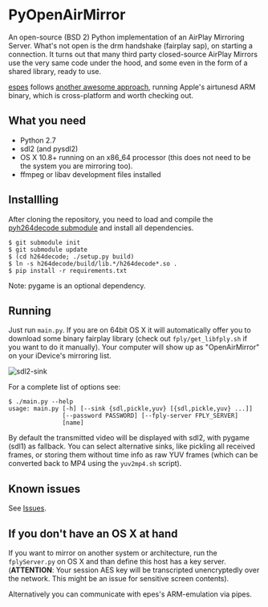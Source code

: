 # PyOpenAirMirror
An open-source (BSD 2) Python implementation of an AirPlay Mirroring Server.
What's not open is the drm handshake (fairplay sap), on starting a connection. It turns out that many third party closed-source AirPlay Mirrors use the very same code under the hood, and some even in the form of a shared library, ready to use.

[espes](https://github.com/espes) follows [another awesome approach](https://github.com/espes/Slave-in-the-Magic-Mirror), running Apple's airtunesd ARM binary, which is cross-platform and worth checking out.

## What you need
- Python 2.7
- sdl2 (and pysdl2)
- OS X 10.8+ running on an x86_64 processor (this does not need to be the system you are mirroring too).
- ffmpeg or libav development files installed

## Installling
After cloning the repository, you need to load and compile the [pyh264decode submodule](https://github.com/tzwenn/pyh264decode) and install all dependencies.

```
$ git submodule init
$ git submodule update
$ (cd h264decode; ./setup.py build)
$ ln -s h264decode/build/lib.*/h264decode*.so .
$ pip install -r requirements.txt
```

Note: pygame is an optional dependency.

## Running

Just run ```main.py```. If you are on 64bit OS X it will automatically offer you to download some binary fairplay library (check out ```fply/get_libfply.sh``` if you want to do it manually). Your computer will show up as "OpenAirMirror" on your iDevice's mirroring list.

![sdl2-sink](http://i.imgur.com/y29QmIG.png)

For a complete list of options see:

```
$ ./main.py --help
usage: main.py [-h] [--sink {sdl,pickle,yuv} [{sdl,pickle,yuv} ...]]
               [--password PASSWORD] [--fply-server FPLY_SERVER]
               [name]
```

By default the transmitted video will be displayed with sdl2, with pygame (sdl1) as fallback. You can select alternative sinks, like pickling all received frames, or storing them without time info as raw YUV frames (which can be converted back to MP4 using the ```yuv2mp4.sh``` script).

## Known issues

See [Issues](https://github.com/tzwenn/PyOpenAirMirror/issues).

## If you don't have an OS X at hand

If you want to mirror on another system or architecture, run the ```fplyServer.py``` on OS X and than define this host has a key server. (**ATTENTION**: Your session AES key will be transcripted unencryptedly over the network. This might be an issue for sensitive screen contents).

Alternatively you can communicate with epes's ARM-emulation via pipes.
